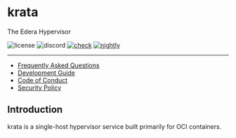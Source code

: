 # krata

The Edera Hypervisor

![license](https://img.shields.io/github/license/edera-dev/krata)
![discord](https://img.shields.io/discord/1207447453083766814?label=discord)
[![check](https://github.com/edera-dev/krata/actions/workflows/check.yml/badge.svg)](https://github.com/edera-dev/krata/actions/workflows/check.yml)
[![nightly](https://github.com/edera-dev/krata/actions/workflows/nightly.yml/badge.svg)](https://github.com/edera-dev/krata/actions/workflows/nightly.yml)

---

- [Frequently Asked Questions](FAQ.md)
- [Development Guide](DEV.md)
- [Code of Conduct](CODE_OF_CONDUCT.md)
- [Security Policy](SECURITY.md)

## Introduction

krata is a single-host hypervisor service built primarily for OCI containers.
